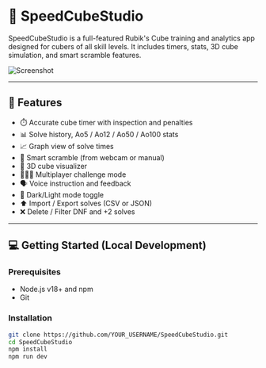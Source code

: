 # 🧩 SpeedCubeStudio

SpeedCubeStudio is a full-featured Rubik's Cube training and analytics app designed for cubers of all skill levels. It includes timers, stats, 3D cube simulation, and smart scramble features.

![Screenshot](./screenshot.png)

---

## 🚀 Features

- ⏱️ Accurate cube timer with inspection and penalties
- 📊 Solve history, Ao5 / Ao12 / Ao50 / Ao100 stats
- 📈 Graph view of solve times
- 🧠 Smart scramble (from webcam or manual)
- 🧩 3D cube visualizer
- 🧑‍🤝‍🧑 Multiplayer challenge mode
- 🗣️ Voice instruction and feedback
- 🌙 Dark/Light mode toggle
- ⬆️ Import / Export solves (CSV or JSON)
- ❌ Delete / Filter DNF and +2 solves

---

## 💻 Getting Started (Local Development)

### Prerequisites

- Node.js v18+ and npm
- Git

### Installation

```bash
git clone https://github.com/YOUR_USERNAME/SpeedCubeStudio.git
cd SpeedCubeStudio
npm install
npm run dev
